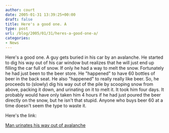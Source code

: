 ```yaml
---
author: court
date: 2005-01-31 13:39:25+00:00
draft: false
title: Here's a good one. A
type: post
url: /blog/2005/01/31/heres-a-good-one-a/
categories:
- News
---
```


Here's a good one.  A guy gets buried in his car by an avalanche.  He started to dig his way out of his car window but realizes that he will just end up filling the car full of snow.  If only he had a way to melt the snow.  Fortunately he had just been to the beer store.  He "happened" to have 60 bottles of beer in the back seat.  He also "happened" to really really like beer.  So, he proceeds to (slowly) dig his way out of the pile by scooping snow from above, packing it down, and urinating on it to melt it.  It took him four days.  It probably would have only taken him 4 hours if he had just poured the beer directly on the snow, but he isn't that stupid.  Anyone who buys beer 60 at a time doesn't seem the type to waste it.




Here's the link:  

[Man urinates his way out of avalanche](http://www.theregister.co.uk/2005/01/31/avalanche_escape/)




